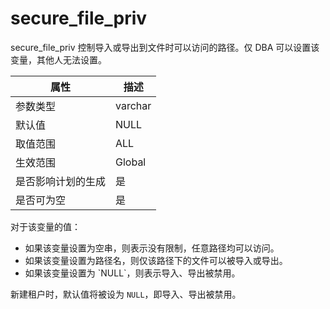 secure_file_priv 
=====================================

secure_file_priv 控制导入或导出到文件时可以访问的路径。仅 DBA 可以设置该变量，其他人无法设置。


|  **属性**   | **描述**  |
|-----------|---------|
| 参数类型      | varchar |
| 默认值       | NULL    |
| 取值范围      | ALL     |
| 生效范围      | Global   |
| 是否影响计划的生成 | 是       |
| 是否可为空     | 是       |



对于该变量的值：

<ul><li>如果该变量设置为空串，则表示没有限制，任意路径均可以访问。</li><li>如果该变量设置为路径名，则仅该路径下的文件可以被导入或导出。</li><li>如果该变量设置为 `NULL`，则表示导入、导出被禁用。</li></ul>

  




新建租户时，默认值将被设为 `NULL`，即导入、导出被禁用。
